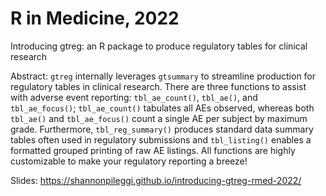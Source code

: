 # R in Medicine, 2022

Introducing gtreg: an R package to produce regulatory tables for clinical research

Abstract: `gtreg` internally leverages `gtsummary` to streamline production for 
regulatory tables in clinical research. There are three functions to assist with
adverse event reporting: `tbl_ae_count()`, `tbl_ae()`, and `tbl_ae_focus()`;
`tbl_ae_count()` tabulates all AEs observed, whereas both `tbl_ae()` and `tbl_ae_focus()`
count a single AE per subject by maximum grade. Furthermore, `tbl_reg_summary()` 
produces standard data summary tables often used in regulatory submissions and 
`tbl_listing()` enables a formatted grouped printing of raw AE listings. All 
functions are highly customizable to make your regulatory reporting a breeze!

Slides: https://shannonpileggi.github.io/introducing-gtreg-rmed-2022/
